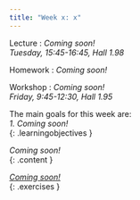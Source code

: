 ```yaml
---
title: "Week x: x"
---
```


<!-- This will make a piece of text, followed by a button that is a hyperlink that opens in a new tab -->
<!-- In-Class Session <a href="https://tudelft-citg.github.io/HOS-prob-design/homework/HW_05_assignment.html" target="_blank">HW 5 Due</a>{: .label .label-red } -->

Lecture
: _Coming soon!_
  <br><em>Tuesday, 15:45-16:45, Hall 1.98</em>

Homework
: _Coming soon!_

Workshop
: _Coming soon!_
  <br><em>Friday, 9:45-12:30, Hall 1.95</em>

<!-- Holidays
: None -->

The main goals for this week are: <br>
<i>1. _Coming soon!_</i> <br>
{: .learningobjectives }

_Coming soon!_<br>
{: .content }

 <a href="x" target="_blank"><em>Coming soon!</em></a><br>
{: .exercises }
